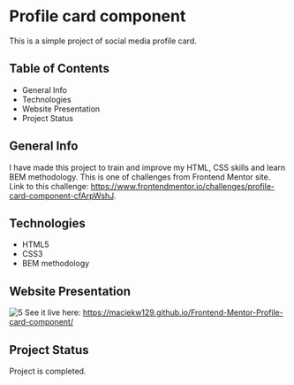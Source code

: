 # Profile card component
This is a simple project of social media profile card.
## Table of Contents
* General Info
* Technologies
* Website Presentation
* Project Status
## General Info
I have made this project to train and improve my HTML, CSS skills and learn BEM methodology. This is one of challenges from Frontend Mentor site. Link to this challenge: https://www.frontendmentor.io/challenges/profile-card-component-cfArpWshJ.
## Technologies
* HTML5
* CSS3
* BEM methodology
## Website Presentation
![5](https://user-images.githubusercontent.com/79579229/129490050-30458373-df81-41ed-b7bc-b796e862d363.jpg)
See it live here: https://maciekw129.github.io/Frontend-Mentor-Profile-card-component/
## Project Status
Project is completed.

